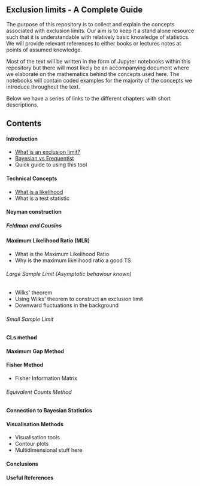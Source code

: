 ## Exclusion limits - A Complete Guide

The purpose of this repository is to collect and explain the concepts associated 
with exclusion limits.
Our aim is to keep it a stand alone resource such that it is understandable with relatively basic knowledge of statistics.
We will provide relevant references to either books or lectures notes at points of assumed knowledge.

Most of the text will be written in the form of Jupyter notebooks within this repository 
but there will most likely be an accompanying document where we elaborate on the mathematics 
behind the concepts used here.
The notebooks will contain coded examples for the majority of the concepts we introduce throughout the text.  

Below we have a series of links to the different chapters with short descriptions.

## Contents

#### Introduction

- [What is an exclusion limit?](https://github.com/tedwards2412/upper-limit/blob/master/Introduction/What_is_an_exclusion_limt.ipynb)
- [Bayesian vs Frequentist](https://github.com/tedwards2412/exclusion-limits/blob/master/Introduction/Bayesian_vs_Frequentist.ipynb)
- Quick guide to using this tool

#### Technical Concepts 

- [What is a likelihood](https://github.com/tedwards2412/exclusion-limits/blob/master/Tecnical_concepts/Likelihoods.ipynb)
- What is a test statistic

#### Neyman construction

##### Feldman and Cousins

#### Maximum Likelihood Ratio (MLR)

- What is the Maximum Likelihood Ratio
- Why is the maximum likelihood ratio a good TS

###### Large Sample Limit (Asymptotic behaviour known)

- Wilks' theorem
- Using Wilks' theorem to construct an exclusion limit
- Downward fluctuations in the background

###### Small Sample Limit

#### CLs method

#### Maximum Gap Method

#### Fisher Method

- Fisher Information Matrix

###### Equivalent Counts Method

#### Connection to Bayesian Statistics

#### Visualisation Methods

- Visualisation tools
- Contour plots
- Multidimensional stuff here

#### Conclusions

#### Useful References
